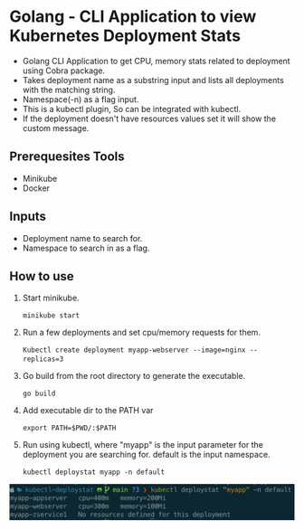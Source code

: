 # Golang - CLI Application to view Kubernetes Deployment Stats

- Golang CLI Application to get CPU, memory stats related to deployment using Cobra package.
- Takes deployment name as a substring input and lists all deployments with the matching string.
- Namespace(-n) as a flag input.
- This is a kubectl plugin, So can be integrated with kubectl.
- If the deployment doesn't have resources values set it will show the custom message. 


## Prerequesites Tools
- Minikube
- Docker


## Inputs
- Deployment name to search for. 
- Namespace to search in as a flag.

## How to use
1. Start minikube.
    ```
    minikube start
    ```
2. Run a few deployments and set cpu/memory requests for them.
    ```
    Kubectl create deployment myapp-webserver --image=nginx --replicas=3
    ```
3. Go build from the root directory to generate the executable.
    ```
    go build
    ```
4. Add executable dir to the PATH var
    ```
    export PATH=$PWD/:$PATH
    ```
5. Run using kubectl, where "myapp" is the input parameter for the deployment you are searching for. default is the input namespace.
    ```
    kubectl deploystat myapp -n default
    ```

![Output Screen](./Deploystat.png)
